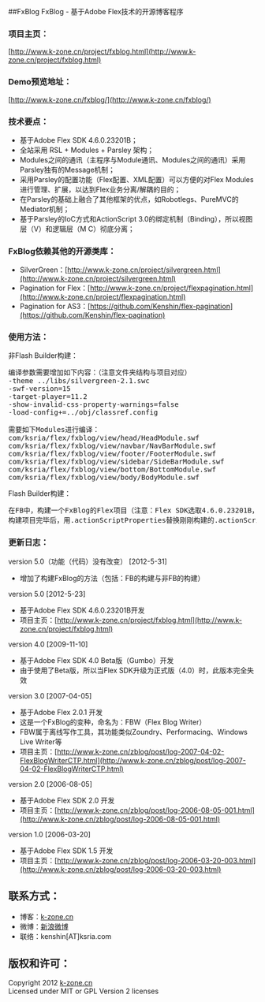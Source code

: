 ##FxBlog
FxBlog - 基于Adobe Flex技术的开源博客程序

### 项目主页：  
[http://www.k-zone.cn/project/fxblog.html](http://www.k-zone.cn/project/fxblog.html)

### Demo预览地址：  
[http://www.k-zone.cn/fxblog/](http://www.k-zone.cn/fxblog/)

### 技术要点：  
* 基于Adobe Flex SDK 4.6.0.23201B；   
* 全站采用 RSL + Modules + Parsley 架构；   
* Modules之间的通讯（主程序与Module通讯、Modules之间的通讯）采用Parsley独有的Message机制；   
* 采用Parsley的配置功能（Flex配置、XML配置）可以方便的对Flex Modules进行管理、扩展，以达到Flex业务分离/解耦的目的；   
* 在Parsley的基础上融合了其他框架的优点，如Robotlegs、PureMVC的Mediator机制；   
* 基于Parsley的IoC方式和ActionScript 3.0的绑定机制（Binding），所以视图层（V）和逻辑层（M C）彻底分离；  

### FxBlog依赖其他的开源类库：
* SilverGreen：[http://www.k-zone.cn/project/silvergreen.html](http://www.k-zone.cn/project/silvergreen.html)
* Pagination for Flex：[http://www.k-zone.cn/project/flexpagination.html](http://www.k-zone.cn/project/flexpagination.html)
* Pagination for AS3：[https://github.com/Kenshin/flex-pagination](https://github.com/Kenshin/flex-pagination)

### 使用方法：  
非Flash Builder构建：  
<pre>
编译参数需要增加如下内容：（注意文件夹结构与项目对应）
-theme ../libs/silvergreen-2.1.swc 
-swf-version=15
-target-player=11.2
-show-invalid-css-property-warnings=false
-load-config+=../obj/classref.config

需要如下Modules进行编译：
com/ksria/flex/fxblog/view/head/HeadModule.swf
com/ksria/flex/fxblog/view/navbar/NavBarModule.swf
com/ksria/flex/fxblog/view/footer/FooterModule.swf
com/ksria/flex/fxblog/view/sidebar/SideBarModule.swf
com/ksria/flex/fxblog/view/bottom/BottomModule.swf
com/ksria/flex/fxblog/view/body/BodyModule.swf
</pre>

Flash Builder构建：  
<pre>
在FB中，构建一个FxBlog的Flex项目（注意：Flex SDK选取4.6.0.23201B， Flash Player的版本大于11.2.0）
构建项目完毕后，用.actionScriptProperties替换刚刚构建的.actionScriptProperties文件即可。
</pre>

### 更新日志：
version 5.0（功能（代码）没有改变） [2012-5-31]
* 增加了构建FxBlog的方法（包括：FB的构建与非FB的构建）

version 5.0 [2012-5-23]
* 基于Adobe Flex SDK 4.6.0.23201B开发
* 项目主页：[http://www.k-zone.cn/project/fxblog.html](http://www.k-zone.cn/project/fxblog.html)

version 4.0 [2009-11-10]
* 基于Adobe Flex SDK 4.0 Beta版（Gumbo）开发
* 由于使用了Beta版，所以当Flex SDK升级为正式版（4.0）时，此版本完全失效

version 3.0 [2007-04-05]
* 基于Adobe Flex 2.0.1 开发
* 这是一个FxBlog的变种，命名为：FBW（Flex Blog Writer）
* FBW属于离线写作工具，其功能类似Zoundry、Performacing、Windows Live Writer等
* 项目主页：[http://www.k-zone.cn/zblog/post/log-2007-04-02-FlexBlogWriterCTP.html](http://www.k-zone.cn/zblog/post/log-2007-04-02-FlexBlogWriterCTP.html)

version 2.0 [2006-08-05]
* 基于Adobe Flex SDK 2.0 开发
* 项目主页：[http://www.k-zone.cn/zblog/post/log-2006-08-05-001.html](http://www.k-zone.cn/zblog/post/log-2006-08-05-001.html)

version 1.0 [2006-03-20]
* 基于Adobe Flex SDK 1.5 开发
* 项目主页：[http://www.k-zone.cn/zblog/post/log-2006-03-20-003.html](http://www.k-zone.cn/zblog/post/log-2006-03-20-003.html)

## 联系方式：
* 博客：[k-zone.cn](http://www.k-zone.cn/zblog)
* 微博：[新浪微博](http://weibo.com/23784148)
* 联络：kenshin[AT]ksria.com

## 版权和许可：
Copyright 2012 [k-zone.cn](http://www.k-zone.cn/zblog)  
Licensed under MIT or GPL Version 2 licenses
